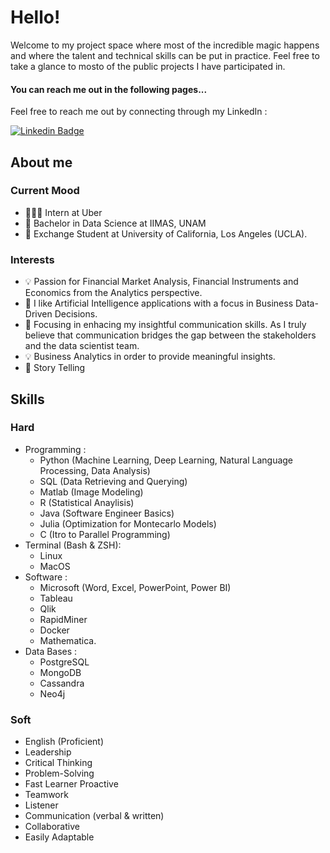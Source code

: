 # Hello!

Welcome to my project space where most of the incredible magic happens and where the talent and technical skills can be put in practice. Feel free to take a glance to mosto of the public projects I have participated in.

#### You can reach me out in the following pages...

Feel free to reach me out by connecting through my LinkedIn : 

[![Linkedin Badge](https://img.shields.io/badge/-LinkedIn-0e76a8?style=flat-square&logo=Linkedin&logoColor=white)](https://www.linkedin.com/in/daniel-malvaez/)

## About me

### Current Mood
- 👨🏻‍💻 Intern at Uber
- 📘 Bachelor in Data Science at IIMAS, UNAM
- 📘 Exchange Student at University of California, Los Angeles (UCLA).

### Interests
- 💡 Passion for Financial Market Analysis, Financial Instruments and Economics from the Analytics perspective.
- 🧠 I like Artificial Intelligence applications with a focus in Business Data-Driven Decisions.
- 👥 Focusing in enhacing my insightful communication skills. As I truly believe that communication bridges the gap between the stakeholders and the data scientist team.
- 💡 Business Analytics in order to provide meaningful insights.
- 🎤 Story Telling

## Skills

### Hard
- Programming :
  - Python (Machine Learning, Deep Learning, Natural Language Processing, Data Analysis)
  - SQL (Data Retrieving and Querying)
  - Matlab (Image Modeling)
  - R (Statistical Anaylisis)
  - Java (Software Engineer Basics)
  - Julia (Optimization for Montecarlo Models)
  - C (Itro to Parallel Programming)
- Terminal (Bash & ZSH):
  - Linux
  - MacOS
- Software :
  - Microsoft (Word, Excel, PowerPoint, Power BI)
  - Tableau
  - Qlik
  - RapidMiner
  - Docker
  - Mathematica.
- Data Bases :
  - PostgreSQL
  - MongoDB
  - Cassandra
  - Neo4j

### Soft
- English (Proficient)
- Leadership
- Critical Thinking
- Problem-Solving
- Fast Learner Proactive
- Teamwork
- Listener
- Communication (verbal & written)
- Collaborative
- Easily Adaptable

